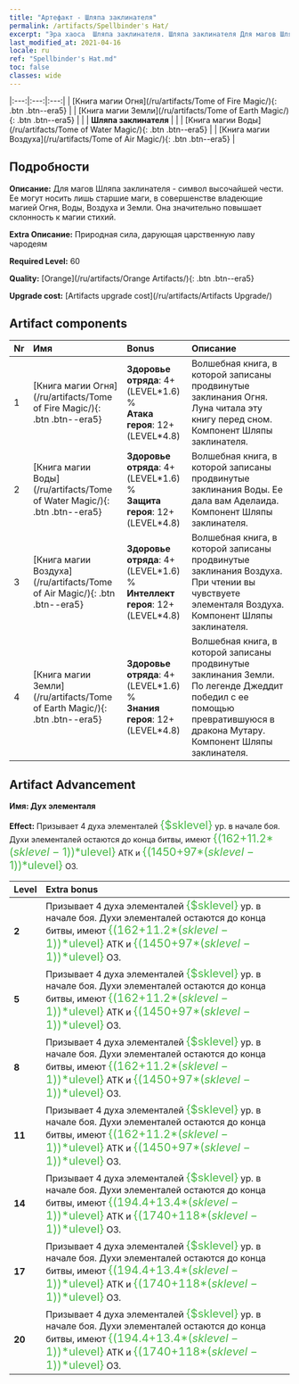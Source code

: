 ```yaml
---
title: "Артефакт - Шляпа заклинателя"
permalink: /artifacts/Spellbinder's Hat/
excerpt: "Эра хаоса  Шляпа заклинателя. Шляпа заклинателя Для магов Шляпа заклинателя - символ высочайшей чести. Ее могут носить лишь старшие маги, в совершенстве владеющие магией Огня, Воды, Воздуха и Земли. Она значительно повышает склонность к магии стихий."
last_modified_at: 2021-04-16
locale: ru
ref: "Spellbinder's Hat.md"
toc: false
classes: wide
---
```


  |:---:|:---:|:---:| 
  | [Книга магии Огня](/ru/artifacts/Tome of Fire Magic/){: .btn .btn--era5} |   | [Книга магии Земли](/ru/artifacts/Tome of Earth Magic/){: .btn .btn--era5} | 
  |   | **Шляпа заклинателя** |  | 
  | [Книга магии Воды](/ru/artifacts/Tome of Water Magic/){: .btn .btn--era5} |   | [Книга магии Воздуха](/ru/artifacts/Tome of Air Magic/){: .btn .btn--era5} | 


## Подробности

 **Описание:** Для магов Шляпа заклинателя - символ высочайшей чести. Ее могут носить лишь старшие маги, в совершенстве владеющие магией Огня, Воды, Воздуха и Земли. Она значительно повышает склонность к магии стихий.

 **Extra Описание:** Природная сила, дарующая царственную лаву чародеям

 **Required Level:** 60

 **Quality:** [Orange](/ru/artifacts/Orange Artifacts/){: .btn .btn--era5}

 **Upgrade cost:** [Artifacts upgrade cost](/ru/artifacts/Artifacts Upgrade/)



## Artifact components

  | Nr |    Имя    |   Bonus | Описание | 
  |:---|:-----------|:--------|:------------| 
  | 1 | [Книга магии Огня](/ru/artifacts/Tome of Fire Magic/){: .btn .btn--era5} | **Здоровье отряда**: 4+(LEVEL\*1.6) %<br/>**Атака героя**: 12+(LEVEL\*4.8) | Волшебная книга, в которой записаны продвинутые заклинания Огня. Луна читала эту книгу перед сном. Компонент Шляпы заклинателя. | 
  | 2 | [Книга магии Воды](/ru/artifacts/Tome of Water Magic/){: .btn .btn--era5} | **Здоровье отряда**: 4+(LEVEL\*1.6) %<br/>**Защита героя**: 12+(LEVEL\*4.8) | Волшебная книга, в которой записаны продвинутые заклинания Воды. Ее дала вам Аделаида. Компонент Шляпы заклинателя. | 
  | 3 | [Книга магии Воздуха](/ru/artifacts/Tome of Air Magic/){: .btn .btn--era5} | **Здоровье отряда**: 4+(LEVEL\*1.6) %<br/>**Интеллект героя**: 12+(LEVEL\*4.8) | Волшебная книга, в которой записаны продвинутые заклинания Воздуха. При чтении вы чувствуете элементаля Воздуха. Компонент Шляпы заклинателя. | 
  | 4 | [Книга магии Земли](/ru/artifacts/Tome of Earth Magic/){: .btn .btn--era5} | **Здоровье отряда**: 4+(LEVEL\*1.6) %<br/>**Знания героя**: 12+(LEVEL\*4.8) | Волшебная книга, в которой записаны продвинутые заклинания Земли. По легенде Джеддит победил с ее помощью превратившуюся в дракона Мутару. Компонент Шляпы заклинателя. | 


## Artifact Advancement

 **Имя: Дух элементаля**

 **Effect:** Призывает 4 духа элементалей <span style="color: #48b946;font-size:20px">{$sklevel}</span> ур. в начале боя. Духи элементалей остаются до конца битвы, имеют <span style="color: #48b946;font-size:20px">{(162+11.2*($sklevel-1))*$ulevel}</span> АТК и <span style="color: #48b946;font-size:20px">{(1450+97*($sklevel-1))*$ulevel}</span> ОЗ.

  |  Level  |    Extra bonus  | 
  |:--------|:----------------| 
  | **2** | Призывает 4 духа элементалей <span style="color: #48b946;font-size:20px">{$sklevel}</span> ур. в начале боя. Духи элементалей остаются до конца битвы, имеют <span style="color: #48b946;font-size:20px">{(162+11.2*($sklevel-1))*$ulevel}</span> АТК и <span style="color: #48b946;font-size:20px">{(1450+97*($sklevel-1))*$ulevel}</span> ОЗ. | 
  | **5** | Призывает 4 духа элементалей <span style="color: #48b946;font-size:20px">{$sklevel}</span> ур. в начале боя. Духи элементалей остаются до конца битвы, имеют <span style="color: #48b946;font-size:20px">{(162+11.2*($sklevel-1))*$ulevel}</span> АТК и <span style="color: #48b946;font-size:20px">{(1450+97*($sklevel-1))*$ulevel}</span> ОЗ. | 
  | **8** | Призывает 4 духа элементалей <span style="color: #48b946;font-size:20px">{$sklevel}</span> ур. в начале боя. Духи элементалей остаются до конца битвы, имеют <span style="color: #48b946;font-size:20px">{(162+11.2*($sklevel-1))*$ulevel}</span> АТК и <span style="color: #48b946;font-size:20px">{(1450+97*($sklevel-1))*$ulevel}</span> ОЗ. | 
  | **11** | Призывает 4 духа элементалей <span style="color: #48b946;font-size:20px">{$sklevel}</span> ур. в начале боя. Духи элементалей остаются до конца битвы, имеют <span style="color: #48b946;font-size:20px">{(162+11.2*($sklevel-1))*$ulevel}</span> АТК и <span style="color: #48b946;font-size:20px">{(1450+97*($sklevel-1))*$ulevel}</span> ОЗ. | 
  | **14** | Призывает 4 духа элементалей <span style="color: #48b946;font-size:20px">{$sklevel}</span> ур. в начале боя. Духи элементалей остаются до конца битвы, имеют <span style="color: #48b946;font-size:20px">{(194.4+13.4*($sklevel-1))*$ulevel}</span> АТК и <span style="color: #48b946;font-size:20px">{(1740+118*($sklevel-1))*$ulevel}</span> ОЗ. | 
  | **17** | Призывает 4 духа элементалей <span style="color: #48b946;font-size:20px">{$sklevel}</span> ур. в начале боя. Духи элементалей остаются до конца битвы, имеют <span style="color: #48b946;font-size:20px">{(194.4+13.4*($sklevel-1))*$ulevel}</span> АТК и <span style="color: #48b946;font-size:20px">{(1740+118*($sklevel-1))*$ulevel}</span> ОЗ. | 
  | **20** | Призывает 4 духа элементалей <span style="color: #48b946;font-size:20px">{$sklevel}</span> ур. в начале боя. Духи элементалей остаются до конца битвы, имеют <span style="color: #48b946;font-size:20px">{(194.4+13.4*($sklevel-1))*$ulevel}</span> АТК и <span style="color: #48b946;font-size:20px">{(1740+118*($sklevel-1))*$ulevel}</span> ОЗ. | 
